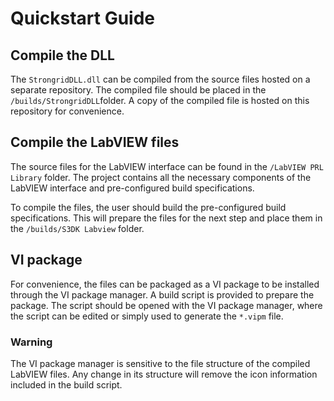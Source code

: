 # Quickstart Guide

## Compile the DLL
The `StrongridDLL.dll` can be compiled from the source files hosted on a separate repository.
The compiled file should be placed in the `/builds/StrongridDLL`folder.
A copy of the compiled file is hosted on this repository for convenience.

## Compile the LabVIEW files
The source files for the LabVIEW interface can be found in the `/LabVIEW PRL Library` folder.
The project contains all the necessary components of the LabVIEW interface and pre-configured build specifications.

To compile the files, the user should build the pre-configured build specifications.
This will prepare the files for the next step and place them in the `/builds/S3DK Labview` folder.

## VI package
For convenience, the files can be packaged as a VI package to be installed through the VI package manager.
A build script is provided to prepare the package.
The script should be opened with the VI package manager, where the script can be edited or simply used to generate the `*.vipm` file.

### Warning
The VI package manager is sensitive to the file structure of the compiled LabVIEW files.
Any change in its structure will remove the icon information included in the build script. 

